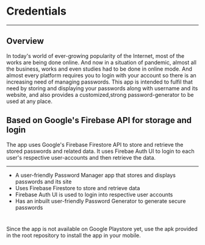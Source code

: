 # Credentials
***
## Overview
In today's world of ever-growing popularity of the Internet, most of the works are being done online. And now in a situation of pandemic, almost all the business, works and even studies had to be done in online mode. And almost every platform requires you to login with your account so there is an increasing need of managing passwords. This app is intended to fulfil that need by storing and displaying your passwords along with username and its website, and also provides a customized,strong password-generator to be used at any place.    

## Based on Google's Firebase API for storage and login
The app uses Google's Firebase Firestore API to store and retrieve the stored passwords and related data.
It uses Firebae Auth UI to login to each user's respective user-accounts and then retrieve the data.
***
* A user-friendly Password Manager app that stores and displays passwords and its site
* Uses Firebase Firestore to store and retrieve data
* Firebase Auth UI is used to login into respective user accounts
* Has an inbuilt user-friendly Password Generator to generate secure passwords

#

Since the app is not available on Google Playstore yet, use the apk provided in the root repository to install the app in your mobile.